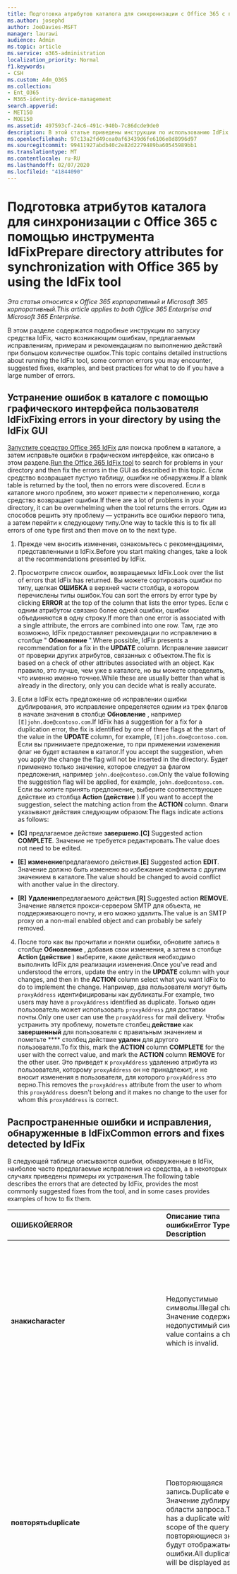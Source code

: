 ```yaml
---
title: Подготовка атрибутов каталога для синхронизации с Office 365 с помощью инструмента IdFix
ms.author: josephd
author: JoeDavies-MSFT
manager: laurawi
audience: Admin
ms.topic: article
ms.service: o365-administration
localization_priority: Normal
f1.keywords:
- CSH
ms.custom: Adm_O365
ms.collection:
- Ent_O365
- M365-identity-device-management
search.appverid:
- MET150
- MOE150
ms.assetid: 497593cf-24c6-491c-940b-7c86dcde9de0
description: В этой статье приведены инструкции по использованию IdFix для подготовки и очистки локального каталога перед синхронизацией с Office 365.
ms.openlocfilehash: 97c13a2fd49cea0af63439d6fe6106e8d8996d97
ms.sourcegitcommit: 99411927abdb40c2e82d2279489ba60545989bb1
ms.translationtype: MT
ms.contentlocale: ru-RU
ms.lasthandoff: 02/07/2020
ms.locfileid: "41844090"
---
```

# <a name="prepare-directory-attributes-for-synchronization-with-office-365-by-using-the-idfix-tool"></a><span data-ttu-id="889d8-103">Подготовка атрибутов каталога для синхронизации с Office 365 с помощью инструмента IdFix</span><span class="sxs-lookup"><span data-stu-id="889d8-103">Prepare directory attributes for synchronization with Office 365 by using the IdFix tool</span></span>

<span data-ttu-id="889d8-104">*Эта статья относится к Office 365 корпоративный и Microsoft 365 корпоративный.*</span><span class="sxs-lookup"><span data-stu-id="889d8-104">*This article applies to both Office 365 Enterprise and Microsoft 365 Enterprise.*</span></span>

<span data-ttu-id="889d8-105">В этом разделе содержатся подробные инструкции по запуску средства IdFix, часто возникающим ошибкам, предлагаемым исправлениям, примерам и рекомендациям по выполнению действий при большом количестве ошибок.</span><span class="sxs-lookup"><span data-stu-id="889d8-105">This topic contains detailed instructions about running the IdFix tool, some common errors you may encounter, suggested fixes, examples, and best practices for what to do if you have a large number of errors.</span></span>
  
## <a name="fixing-errors-in-your-directory-by-using-the-idfix-gui"></a><span data-ttu-id="889d8-106">Устранение ошибок в каталоге с помощью графического интерфейса пользователя IdFix</span><span class="sxs-lookup"><span data-stu-id="889d8-106">Fixing errors in your directory by using the IdFix GUI</span></span>

<span data-ttu-id="889d8-107">[Запустите средство Office 365 IdFix](install-and-run-idfix.md) для поиска проблем в каталоге, а затем исправьте ошибки в графическом интерфейсе, как описано в этом разделе.</span><span class="sxs-lookup"><span data-stu-id="889d8-107">[Run the Office 365 IdFix tool](install-and-run-idfix.md) to search for problems in your directory and then fix the errors in the GUI as described in this topic.</span></span> <span data-ttu-id="889d8-108">Если средство возвращает пустую таблицу, ошибки не обнаружены.</span><span class="sxs-lookup"><span data-stu-id="889d8-108">If a blank table is returned by the tool, then no errors were discovered.</span></span> <span data-ttu-id="889d8-109">Если в каталоге много проблем, это может привести к переполнению, когда средство возвращает ошибки.</span><span class="sxs-lookup"><span data-stu-id="889d8-109">If there are a lot of problems in your directory, it can be overwhelming when the tool returns the errors.</span></span> <span data-ttu-id="889d8-110">Один из способов решить эту проблему — устранить все ошибки первого типа, а затем перейти к следующему типу.</span><span class="sxs-lookup"><span data-stu-id="889d8-110">One way to tackle this is to fix all errors of one type first and then move on to the next type.</span></span> 
  
1. <span data-ttu-id="889d8-111">Прежде чем вносить изменения, ознакомьтесь с рекомендациями, представленными в IdFix.</span><span class="sxs-lookup"><span data-stu-id="889d8-111">Before you start making changes, take a look at the recommendations presented by IdFix.</span></span>
    
2. <span data-ttu-id="889d8-112">Просмотрите список ошибок, возвращаемых IdFix.</span><span class="sxs-lookup"><span data-stu-id="889d8-112">Look over the list of errors that IdFix has returned.</span></span> <span data-ttu-id="889d8-113">Вы можете сортировать ошибки по типу, щелкая **ОШИБКА** в верхней части столбца, в котором перечислены типы ошибок.</span><span class="sxs-lookup"><span data-stu-id="889d8-113">You can sort the errors by error type by clicking **ERROR** at the top of the column that lists the error types.</span></span> <span data-ttu-id="889d8-114">Если с одним атрибутом связано более одной ошибки, ошибки объединяются в одну строку.</span><span class="sxs-lookup"><span data-stu-id="889d8-114">If more than one error is associated with a single attribute, the errors are combined into one row.</span></span> <span data-ttu-id="889d8-115">Там, где это возможно, IdFix предоставляет рекомендации по исправлению в столбце " **Обновление** ".</span><span class="sxs-lookup"><span data-stu-id="889d8-115">Where possible, IdFix presents a recommendation for a fix in the **UPDATE** column.</span></span> <span data-ttu-id="889d8-116">Исправление зависит от проверки других атрибутов, связанных с объектом.</span><span class="sxs-lookup"><span data-stu-id="889d8-116">The fix is based on a check of other attributes associated with an object.</span></span> <span data-ttu-id="889d8-117">Как правило, это лучше, чем уже в каталоге, но вы можете определить, что именно именно точнее.</span><span class="sxs-lookup"><span data-stu-id="889d8-117">While these are usually better than what is already in the directory, only you can decide what is really accurate.</span></span> 
    
3. <span data-ttu-id="889d8-118">Если в IdFix есть предложение об исправлении ошибки дублирования, это исправление определяется одним из трех флагов в начале значения в столбце **Обновление** , например `[E]john.doe@contoso.com`.</span><span class="sxs-lookup"><span data-stu-id="889d8-118">If IdFix has a suggestion for a fix for a duplication error, the fix is identified by one of three flags at the start of the value in the **UPDATE** column, for example,  `[E]john.doe@contoso.com`.</span></span> <span data-ttu-id="889d8-119">Если вы принимаете предложение, то при применении изменения флаг не будет вставлен в каталог.</span><span class="sxs-lookup"><span data-stu-id="889d8-119">If you accept the suggestion, when you apply the change the flag will not be inserted in the directory.</span></span> <span data-ttu-id="889d8-120">Будет применено только значение, которое следует за флагом предложения, например `john.doe@contoso.com`.</span><span class="sxs-lookup"><span data-stu-id="889d8-120">Only the value following the suggestion flag will be applied, for example,  `john.doe@contoso.com`.</span></span> <span data-ttu-id="889d8-121">Если вы хотите принять предложение, выберите соответствующее действие из столбца **Action (действие** ).</span><span class="sxs-lookup"><span data-stu-id="889d8-121">If you want to accept the suggestion, select the matching action from the **ACTION** column.</span></span> <span data-ttu-id="889d8-122">Флаги указывают действия следующим образом:</span><span class="sxs-lookup"><span data-stu-id="889d8-122">The flags indicate actions as follows:</span></span> 
    
 - <span data-ttu-id="889d8-123">**[C]** предлагаемое действие **завершено**.</span><span class="sxs-lookup"><span data-stu-id="889d8-123">**[C]** Suggested action **COMPLETE**.</span></span> <span data-ttu-id="889d8-124">Значение не требуется редактировать.</span><span class="sxs-lookup"><span data-stu-id="889d8-124">The value does not need to be edited.</span></span>
    
 - <span data-ttu-id="889d8-125">**[E]** **изменение**предлагаемого действия.</span><span class="sxs-lookup"><span data-stu-id="889d8-125">**[E]** Suggested action **EDIT**.</span></span> <span data-ttu-id="889d8-126">Значение должно быть изменено во избежание конфликта с другим значением в каталоге.</span><span class="sxs-lookup"><span data-stu-id="889d8-126">The value should be changed to avoid conflict with another value in the directory.</span></span>
    
 - <span data-ttu-id="889d8-127">**[R]** **Удаление**предлагаемого действия.</span><span class="sxs-lookup"><span data-stu-id="889d8-127">**[R]** Suggested action **REMOVE**.</span></span> <span data-ttu-id="889d8-128">Значение является прокси-сервером SMTP для объекта, не поддерживающего почту, и его можно удалить.</span><span class="sxs-lookup"><span data-stu-id="889d8-128">The value is an SMTP proxy on a non-mail enabled object and can probably be safely removed.</span></span>
    
4. <span data-ttu-id="889d8-129">После того как вы прочитали и поняли ошибки, обновите запись в столбце **Обновление** , добавив свои изменения, а затем в столбце **Action (действие** ) выберите, какие действия необходимо выполнить IdFix для реализации изменения.</span><span class="sxs-lookup"><span data-stu-id="889d8-129">Once you've read and understood the errors, update the entry in the **UPDATE** column with your changes, and then in the **ACTION** column select what you want IdFix to do to implement the change.</span></span> <span data-ttu-id="889d8-130">Например, два пользователя могут быть `proxyAddress` идентифицированы как дубликаты.</span><span class="sxs-lookup"><span data-stu-id="889d8-130">For example, two users may have a  `proxyAddress` identified as duplicate.</span></span> <span data-ttu-id="889d8-131">Только один пользователь может использовать `proxyAddress` для доставки почты.</span><span class="sxs-lookup"><span data-stu-id="889d8-131">Only one user can use the  `proxyAddress` for mail delivery.</span></span> <span data-ttu-id="889d8-132">Чтобы устранить эту проблему, пометьте столбец **действие** как **завершенный** для пользователя с правильным значением и пометьте \*\*\*\* столбец действие **удален** для другого пользователя.</span><span class="sxs-lookup"><span data-stu-id="889d8-132">To fix this, mark the **ACTION** column **COMPLETE** for the user with the correct value, and mark the **ACTION** column **REMOVE** for the other user.</span></span> <span data-ttu-id="889d8-133">Это приведет к `proxyAddress` удалению атрибута из пользователя, которому `proxyAddress` он не принадлежит, и не вносит изменения в пользователя, для которого `proxyAddress` это верно.</span><span class="sxs-lookup"><span data-stu-id="889d8-133">This removes the  `proxyAddress` attribute from the user to whom this  `proxyAddress` doesn't belong and it makes no change to the user for whom this  `proxyAddress` is correct.</span></span>
    
## <a name="common-errors-and-fixes-detected-by-idfix"></a><span data-ttu-id="889d8-134">Распространенные ошибки и исправления, обнаруженные в IdFix</span><span class="sxs-lookup"><span data-stu-id="889d8-134">Common errors and fixes detected by IdFix</span></span>
<span data-ttu-id="889d8-135">В следующей таблице описываются ошибки, обнаруженные в IdFix, наиболее часто предлагаемые исправления из средства, а в некоторых случаях приведены примеры их устранения.</span><span class="sxs-lookup"><span data-stu-id="889d8-135">The following table describes the errors that are detected by IdFix, provides the most commonly suggested fixes from the tool, and in some cases provides examples of how to fix them.</span></span>

|<span data-ttu-id="889d8-136">**ОШИБКОЙ**</span><span class="sxs-lookup"><span data-stu-id="889d8-136">**ERROR**</span></span>|<span data-ttu-id="889d8-137">**Описание типа ошибки**</span><span class="sxs-lookup"><span data-stu-id="889d8-137">**Error Type Description**</span></span>|<span data-ttu-id="889d8-138">**Предлагаемое исправление**</span><span class="sxs-lookup"><span data-stu-id="889d8-138">**Suggested Fix**</span></span>|<span data-ttu-id="889d8-139">**Пример**</span><span class="sxs-lookup"><span data-stu-id="889d8-139">**Example**</span></span>|
|:-----|:-----|:-----|:-----|
|<span data-ttu-id="889d8-140">**знаки**</span><span class="sxs-lookup"><span data-stu-id="889d8-140">**character**</span></span> | <span data-ttu-id="889d8-141">Недопустимые символы.</span><span class="sxs-lookup"><span data-stu-id="889d8-141">Illegal characters.</span></span> <span data-ttu-id="889d8-142">Значение содержит недопустимый символ.</span><span class="sxs-lookup"><span data-stu-id="889d8-142">The value contains a character which is invalid.</span></span> | <span data-ttu-id="889d8-143">Предлагаемое исправление ошибки, показанное в столбце **Обновление** , содержит значение с удаленным недопустимым символом.</span><span class="sxs-lookup"><span data-stu-id="889d8-143">The suggested fix for the error shown in the **UPDATE** column shows the value with the invalid character removed.</span></span>  <br/> | <span data-ttu-id="889d8-144">Замыкающий пробел в конце допустимого почтового адреса является недопустимым символом, например:</span><span class="sxs-lookup"><span data-stu-id="889d8-144">A trailing space at the end of a valid mail address is an illegal character, for example:</span></span>  <br/> <span data-ttu-id="889d8-145">" `user@contoso.com` "</span><span class="sxs-lookup"><span data-stu-id="889d8-145">" `user@contoso.com` "</span></span>  <br/> <span data-ttu-id="889d8-146">Начальное место в начале допустимого почтового адреса является недопустимым символом, например:</span><span class="sxs-lookup"><span data-stu-id="889d8-146">A leading space at the beginning of a valid mail address is an illegal character, for example:</span></span>  <br/> <span data-ttu-id="889d8-147">" ` user@contoso.com `"</span><span class="sxs-lookup"><span data-stu-id="889d8-147">" ` user@contoso.com `"</span></span>  <br/>  <span data-ttu-id="889d8-148">`ú` Символ содержит недопустимый символ.</span><span class="sxs-lookup"><span data-stu-id="889d8-148">The  `ú` character is an illegal character.</span></span> |
|<span data-ttu-id="889d8-149">**повторять**</span><span class="sxs-lookup"><span data-stu-id="889d8-149">**duplicate**</span></span> | <span data-ttu-id="889d8-150">Повторяющаяся запись.</span><span class="sxs-lookup"><span data-stu-id="889d8-150">Duplicate entry.</span></span> <span data-ttu-id="889d8-151">Значение дублируется в области запроса.</span><span class="sxs-lookup"><span data-stu-id="889d8-151">The value has a duplicate within the scope of the query.</span></span> <span data-ttu-id="889d8-152">Все повторяющиеся значения будут отображаться как ошибки.</span><span class="sxs-lookup"><span data-stu-id="889d8-152">All duplicate values will be displayed as errors.</span></span> | <span data-ttu-id="889d8-153">Измените или удалите значения, чтобы устранить дублирование.</span><span class="sxs-lookup"><span data-stu-id="889d8-153">Edit or remove values to eliminate duplication.</span></span> <span data-ttu-id="889d8-154">Средство не предоставит предлагаемое исправление для дубликатов.</span><span class="sxs-lookup"><span data-stu-id="889d8-154">The tool will not provide a suggested fix for duplicates.</span></span> <span data-ttu-id="889d8-155">Вместо этого необходимо выбрать, какое из двух или более дубликатов является правильным и удалить дублирующуюся запись или записи.</span><span class="sxs-lookup"><span data-stu-id="889d8-155">Instead, you must choose which of the two or more duplicates is the correct one and delete the duplicate entry or entries.</span></span> ||
|<span data-ttu-id="889d8-156">**format**</span><span class="sxs-lookup"><span data-stu-id="889d8-156">**format**</span></span> | <span data-ttu-id="889d8-157">Ошибка форматирования.</span><span class="sxs-lookup"><span data-stu-id="889d8-157">Formatting error.</span></span> <span data-ttu-id="889d8-158">Значение нарушает требования к формату использования атрибута.</span><span class="sxs-lookup"><span data-stu-id="889d8-158">The value violates the format requirements for the attribute usage.</span></span> | <span data-ttu-id="889d8-159">Предлагаемое обновление будет показывать значение с удаленными недопустимыми символами.</span><span class="sxs-lookup"><span data-stu-id="889d8-159">The suggested Update will show the value with any invalid characters removed.</span></span> <span data-ttu-id="889d8-160">Если нет недопустимых символов, обновление и значение будут отображаться одинаково.</span><span class="sxs-lookup"><span data-stu-id="889d8-160">If there are no invalid characters the Update and Value will appear the same.</span></span> <span data-ttu-id="889d8-161">Вам нужно определить, что вы действительно хотите в обновлении.</span><span class="sxs-lookup"><span data-stu-id="889d8-161">You need to determine what you really want in the Update.</span></span> <span data-ttu-id="889d8-162">Средство не предоставит предлагаемое исправление для всех ошибок форматирования.</span><span class="sxs-lookup"><span data-stu-id="889d8-162">The tool will not provide a suggested fix for all formatting errors.</span></span> | <span data-ttu-id="889d8-163">Например, SMTP-адреса должны соответствовать стандартам RFC 2822 и mailNickName не могут начинаться или заканчиваться точкой.</span><span class="sxs-lookup"><span data-stu-id="889d8-163">For example SMTP addresses must comply with RFC 2822 and mailNickName cannot start or end with a period.</span></span> <span data-ttu-id="889d8-164">Дополнительные сведения о требованиях к формату атрибутов каталога приведены в разделе "Подготовка к использованию объектов каталога и атрибутов" в статье [Подготовка к подготовке пользователей через синхронизацию каталогов к Office 365](prepare-for-directory-synchronization.md).</span><span class="sxs-lookup"><span data-stu-id="889d8-164">For more information about format requirements for directory attributes, see "Directory object and attribute preparation" in [Prepare to provision users through directory synchronization to Office 365](prepare-for-directory-synchronization.md).</span></span> |
|<span data-ttu-id="889d8-165">топлевелдомаин</span><span class="sxs-lookup"><span data-stu-id="889d8-165">topleveldomain</span></span>  <br/> |<span data-ttu-id="889d8-166">Домен верхнего уровня.</span><span class="sxs-lookup"><span data-stu-id="889d8-166">Top level domain.</span></span> <span data-ttu-id="889d8-167">Это относится к значениям, подлежащим формату [RFC 2822](https://go.microsoft.com/fwlink/p/?LinkId=401464) .</span><span class="sxs-lookup"><span data-stu-id="889d8-167">This applies to values subject to [RFC 2822](https://go.microsoft.com/fwlink/p/?LinkId=401464) formatting.</span></span> <span data-ttu-id="889d8-168">Если домен верхнего уровня не поддерживает маршрутизацию в Интернете, он будет идентифицирован как ошибка.</span><span class="sxs-lookup"><span data-stu-id="889d8-168">If the top level domain is not internet routable then this will be identified as an error.</span></span> <span data-ttu-id="889d8-169">Например, SMTP-адрес, заканчивающийся на Local, не поддерживает маршрутизацию в Интернете и вызовет эту ошибку.</span><span class="sxs-lookup"><span data-stu-id="889d8-169">For example an SMTP address ending in .local is not internet routable and would cause this error.</span></span> |<span data-ttu-id="889d8-170">Измените значение на домен с маршрутизацией в Интернете, `.com` например или `.net`.</span><span class="sxs-lookup"><span data-stu-id="889d8-170">Change the value to an internet routable domain such as  `.com` or  `.net`.</span></span> | <span data-ttu-id="889d8-171">`myaddress@fourthcoffee.local` Смените `fourthcoffee.com` или другой маршрутизируемый домен, маршрутизируемый через Интернет.</span><span class="sxs-lookup"><span data-stu-id="889d8-171">Change  `myaddress@fourthcoffee.local` to  `fourthcoffee.com` or another internet routable domain.</span></span>  <br/> <span data-ttu-id="889d8-172">Инструкции по [подготовке домена, не поддерживающего маршрутизацию (например, локального домена), для синхронизации службы каталогов](prepare-a-non-routable-domain-for-directory-synchronization.md).</span><span class="sxs-lookup"><span data-stu-id="889d8-172">For instructions, see [How to prepare a non-routable domain (such as .local domain) for directory synchronization](prepare-a-non-routable-domain-for-directory-synchronization.md).</span></span> |
|<span data-ttu-id="889d8-173">**домаинпарт**</span><span class="sxs-lookup"><span data-stu-id="889d8-173">**domainpart**</span></span> | <span data-ttu-id="889d8-174">Ошибка части домена.</span><span class="sxs-lookup"><span data-stu-id="889d8-174">Domain part error.</span></span> <span data-ttu-id="889d8-175">Это относится к значениям, подлежащим формату RFC 2822.</span><span class="sxs-lookup"><span data-stu-id="889d8-175">This applies to values subject to RFC 2822 formatting.</span></span> <span data-ttu-id="889d8-176">Если часть значения домена является недопустимой и не соответствует спецификации RFC 2822, то будет создано.</span><span class="sxs-lookup"><span data-stu-id="889d8-176">If the domain portion of the value is invalid and does not comply with RFC 2822 this will be generated.</span></span> | <span data-ttu-id="889d8-177">Измените значение на значение, которое соответствует RFC 2822.</span><span class="sxs-lookup"><span data-stu-id="889d8-177">Change the value to one that complies with RFC 2822.</span></span> <span data-ttu-id="889d8-178">Например, убедитесь, что он не содержит пробелов или недопустимых символов.</span><span class="sxs-lookup"><span data-stu-id="889d8-178">For example, make sure that it doesn't contain any spaces or illegal characters.</span></span> | <span data-ttu-id="889d8-179">Замените `myaddress@fourth coffee.com` на `myaddress@fourthcoffee.com`.</span><span class="sxs-lookup"><span data-stu-id="889d8-179">Change  `myaddress@fourth coffee.com` to  `myaddress@fourthcoffee.com`.</span></span> |
|<span data-ttu-id="889d8-180">**domainpart_localpart**</span><span class="sxs-lookup"><span data-stu-id="889d8-180">**domainpart_localpart**</span></span> | <span data-ttu-id="889d8-181">Ошибка локальной части.</span><span class="sxs-lookup"><span data-stu-id="889d8-181">Local-part error.</span></span> <span data-ttu-id="889d8-182">Это относится к значениям, подлежащим формату RFC 2822.</span><span class="sxs-lookup"><span data-stu-id="889d8-182">This applies to values subject to RFC 2822 formatting.</span></span> <span data-ttu-id="889d8-183">Если локальная часть значения является недопустимой и не соответствует стандарту RFC 2822, это будет создано.</span><span class="sxs-lookup"><span data-stu-id="889d8-183">If the local-part of the value is invalid and does not comply with RFC 2822 this will be generated.</span></span> |<span data-ttu-id="889d8-184">Измените значение на значение, которое соответствует RFC 2822.</span><span class="sxs-lookup"><span data-stu-id="889d8-184">Change the value to one that complies with RFC 2822.</span></span> <span data-ttu-id="889d8-185">Например, убедитесь, что он не содержит пробелов или недопустимых символов.</span><span class="sxs-lookup"><span data-stu-id="889d8-185">For example, make sure that it doesn't contain any spaces or illegal characters.</span></span> |<span data-ttu-id="889d8-186">Замените `my"work"address@fourthcoffee.com` на `myworkaddress@fourthcoffee.com`.</span><span class="sxs-lookup"><span data-stu-id="889d8-186">Change  `my"work"address@fourthcoffee.com` to  `myworkaddress@fourthcoffee.com`.</span></span> |
|<span data-ttu-id="889d8-187">**длина**</span><span class="sxs-lookup"><span data-stu-id="889d8-187">**length**</span></span> | <span data-ttu-id="889d8-188">Ошибка длины.</span><span class="sxs-lookup"><span data-stu-id="889d8-188">Length error.</span></span> <span data-ttu-id="889d8-189">Значение нарушает ограничения на длину атрибута.</span><span class="sxs-lookup"><span data-stu-id="889d8-189">The value violates the length limit for the attribute.</span></span> <span data-ttu-id="889d8-190">Чаще всего такая ошибка возникает при изменении схемы каталога.</span><span class="sxs-lookup"><span data-stu-id="889d8-190">This is most commonly encountered when the directory schema has been altered.</span></span>  | <span data-ttu-id="889d8-191">Обновление, предлагаемое IdFix, усекает значение до допустимой длины.</span><span class="sxs-lookup"><span data-stu-id="889d8-191">The update suggested by IdFix will truncate the value to the acceptable length.</span></span>  <br/> <span data-ttu-id="889d8-192">Имейте в виду, что это может привести к нежелательным результатам.</span><span class="sxs-lookup"><span data-stu-id="889d8-192">Be aware that this may produce undesired results.</span></span> <span data-ttu-id="889d8-193">Перед нажатием кнопки **Применить**необходимо проверить предлагаемое исправление и изменить его.</span><span class="sxs-lookup"><span data-stu-id="889d8-193">You should review the suggested fix and change it if necessary before you click **Apply**.</span></span> ||
|<span data-ttu-id="889d8-194">**одни**</span><span class="sxs-lookup"><span data-stu-id="889d8-194">**blank**</span></span>  | <span data-ttu-id="889d8-195">Пустая или пустая ошибка.</span><span class="sxs-lookup"><span data-stu-id="889d8-195">Blank or null error.</span></span> <span data-ttu-id="889d8-196">Значение нарушает ограничение NULL для синхронизируемых атрибутов.</span><span class="sxs-lookup"><span data-stu-id="889d8-196">The value violates the null restriction for attributes to be synchronized.</span></span> <span data-ttu-id="889d8-197">Только несколько атрибутов должны содержать значение.</span><span class="sxs-lookup"><span data-stu-id="889d8-197">Only a few attributes must contain a value.</span></span> | <span data-ttu-id="889d8-198">Если это возможно, предлагаемое обновление будет использовать другие значения атрибутов для создания вероятного подстановки.</span><span class="sxs-lookup"><span data-stu-id="889d8-198">If possible, the suggested update will leverage other attribute values in order to generate a likely substitute.</span></span> ||
|<span data-ttu-id="889d8-199">**маилматч**</span><span class="sxs-lookup"><span data-stu-id="889d8-199">**mailmatch**</span></span> | <span data-ttu-id="889d8-200">Это относится только к Office 365 выделенным.</span><span class="sxs-lookup"><span data-stu-id="889d8-200">This applies to Office 365 Dedicated only.</span></span> <span data-ttu-id="889d8-201">Значение не отвечает атрибуту почты.</span><span class="sxs-lookup"><span data-stu-id="889d8-201">The value does not match the mail attribute.</span></span> | <span data-ttu-id="889d8-202">Предлагаемое обновление будет иметь значение атрибута почты с префиксом "SMTP:".</span><span class="sxs-lookup"><span data-stu-id="889d8-202">The suggested update will be the mail attribute value prefixed by "SMTP:".</span></span> ||
    
## <a name="operations-you-can-perform-by-using-idfix"></a><span data-ttu-id="889d8-203">Операции, которые можно выполнять с помощью IdFix</span><span class="sxs-lookup"><span data-stu-id="889d8-203">Operations you can perform by using IdFix</span></span>
<span data-ttu-id="889d8-204">Чтобы исправить ошибку, выберите параметр из раскрывающегося списка **действий** .</span><span class="sxs-lookup"><span data-stu-id="889d8-204">To fix an error, you select an option from the **ACTION** drop-down list.</span></span> <span data-ttu-id="889d8-205">В следующей таблице описываются операции **действий** , которые можно выполнять над атрибутами с помощью средства IdFix.</span><span class="sxs-lookup"><span data-stu-id="889d8-205">The following table describes the **ACTION** operations you can perform on attributes using the IdFix tool.</span></span> <span data-ttu-id="889d8-206">Если оставить столбец **действия** пустым, средство IdFix не будет предпринимать никаких действий с этой ошибкой в каталоге.</span><span class="sxs-lookup"><span data-stu-id="889d8-206">If you leave the **ACTION** column empty, the IdFix tool will not take any action on that specific error in the directory.</span></span> 

|<span data-ttu-id="889d8-207">**МЕРЫ**</span><span class="sxs-lookup"><span data-stu-id="889d8-207">**ACTION**</span></span>|<span data-ttu-id="889d8-208">**Описание**</span><span class="sxs-lookup"><span data-stu-id="889d8-208">**Action description**</span></span>|<span data-ttu-id="889d8-209">**Пример**</span><span class="sxs-lookup"><span data-stu-id="889d8-209">**Example**</span></span>|
|:-----|:-----|:-----|
|<span data-ttu-id="889d8-210">**ЗАПОЛНИТЬ**</span><span class="sxs-lookup"><span data-stu-id="889d8-210">**COMPLETE**</span></span> | <span data-ttu-id="889d8-211">Исходное значение является приемлемым и не должно изменяться, несмотря на то, что оно идентифицировано как ошибка.</span><span class="sxs-lookup"><span data-stu-id="889d8-211">The original value is acceptable and should not be changed despite being identified as an error.</span></span> | <span data-ttu-id="889d8-212">Два пользователя proxyAddress идентифицированы как повторяющиеся.</span><span class="sxs-lookup"><span data-stu-id="889d8-212">Two users have a proxyAddress identified as duplicate.</span></span> <span data-ttu-id="889d8-213">Только один из них может использовать значение для доставки почты.</span><span class="sxs-lookup"><span data-stu-id="889d8-213">Only one can use the value for mail delivery.</span></span> <span data-ttu-id="889d8-214">Помечайте пользователя, указав правильное значение как **завершенное**.</span><span class="sxs-lookup"><span data-stu-id="889d8-214">Mark the user with the correct value as **COMPLETE**.</span></span> |
|<span data-ttu-id="889d8-215">**УДАЛИТЬ**</span><span class="sxs-lookup"><span data-stu-id="889d8-215">**REMOVE**</span></span> | <span data-ttu-id="889d8-216">Значение атрибута будет удалено из исходного объекта.</span><span class="sxs-lookup"><span data-stu-id="889d8-216">The attribute value will be deleted from the source object.</span></span> <span data-ttu-id="889d8-217">Например `proxyAddresses`, при многозначном атрибуте будет удалено только отдельное отображаемое значение.</span><span class="sxs-lookup"><span data-stu-id="889d8-217">In the case of a multi-valued attribute, for example,  `proxyAddresses`, only the individual value shown will be deleted.</span></span> | <span data-ttu-id="889d8-218">Два пользователя proxyAddress идентифицированы как повторяющиеся.</span><span class="sxs-lookup"><span data-stu-id="889d8-218">Two users have a proxyAddress identified as duplicate.</span></span> <span data-ttu-id="889d8-219">Только один из них может использовать значение для доставки почты.</span><span class="sxs-lookup"><span data-stu-id="889d8-219">Only one can use the value for mail delivery.</span></span> <span data-ttu-id="889d8-220">Помечайте пользователя, используя повторяющееся значение, как **Remove**.</span><span class="sxs-lookup"><span data-stu-id="889d8-220">Mark the user with the duplicate value as **REMOVE**.</span></span> |
|<span data-ttu-id="889d8-221">**Правка**</span><span class="sxs-lookup"><span data-stu-id="889d8-221">**EDIT**</span></span> | <span data-ttu-id="889d8-222">Сведения в столбце " **Обновление** " будут использоваться для изменения значения атрибута.</span><span class="sxs-lookup"><span data-stu-id="889d8-222">The information in the **UPDATE** column will be used to modify the attribute value.</span></span> <span data-ttu-id="889d8-223">Если для IdFix предложено допустимое значение **обновления** , в столбце **действие** выберите **изменить** и перейдите к следующей ошибке.</span><span class="sxs-lookup"><span data-stu-id="889d8-223">If a valid **UPDATE** value has been suggested by IdFix, then from the **ACTION** column, select **EDIT** and go on to the next error.</span></span> <span data-ttu-id="889d8-224">Если вам не нравится предложение, введите новый элемент в столбец **Обновление** , а затем в столбце **действие** выберите команду **изменить**.</span><span class="sxs-lookup"><span data-stu-id="889d8-224">If you don't like the suggestion, type a new one in the **UPDATE** column and then, from the **ACTION** column select **EDIT**.</span></span> ||
|<span data-ttu-id="889d8-225">**ОТКАТ**</span><span class="sxs-lookup"><span data-stu-id="889d8-225">**UNDO**</span></span> | <span data-ttu-id="889d8-226">Этот параметр доступен только в том случае, если вы выполнили восстановление из журнала транзакций.</span><span class="sxs-lookup"><span data-stu-id="889d8-226">This option is only available if you have restored from a transaction log.</span></span> <span data-ttu-id="889d8-227">Если выбрать пункт **отменить**, значение атрибута будет восстановлено до исходного значения.</span><span class="sxs-lookup"><span data-stu-id="889d8-227">If you select **UNDO**, the attribute value will be restored to the original value.</span></span> ||
|<span data-ttu-id="889d8-228">**FAIL**</span><span class="sxs-lookup"><span data-stu-id="889d8-228">**FAIL**</span></span> | <span data-ttu-id="889d8-229">Это значение возвращается, только если значение **обновления** содержит неизвестный конфликт с правилами доменных служб Active Directory.</span><span class="sxs-lookup"><span data-stu-id="889d8-229">This value is only returned if an **UPDATE** value has an unknown conflict with AD DS rules.</span></span> <span data-ttu-id="889d8-230">В этом случае вы можете изменить значение в столбце **Обновление** , если вы знаете, что происходит в случае сбоя.</span><span class="sxs-lookup"><span data-stu-id="889d8-230">In this case, you can edit the value in the **UPDATE** column again if you know what the failure is.</span></span> <span data-ttu-id="889d8-231">Может потребоваться проанализировать значения объекта с помощью редактора ADSI.</span><span class="sxs-lookup"><span data-stu-id="889d8-231">It may be necessary to analyze the values in the object using ADSI Edit.</span></span> <span data-ttu-id="889d8-232">Дополнительные сведения см. в разделе [Редактирование ADSI (adsiedit. msc)](https://go.microsoft.com/fwlink/p/?LinkId=401170).</span><span class="sxs-lookup"><span data-stu-id="889d8-232">For more information, see [ADSI Edit (adsiedit.msc)](https://go.microsoft.com/fwlink/p/?LinkId=401170).</span></span> ||

<span data-ttu-id="889d8-233">После выбора **действия** для ошибки или пакета ошибок нажмите кнопку **Применить**.</span><span class="sxs-lookup"><span data-stu-id="889d8-233">After choosing an **ACTION** for an error or a batch of errors, click **Apply**.</span></span> <span data-ttu-id="889d8-234">При нажатии кнопки **Применить** инструмент вносит изменения в каталог.</span><span class="sxs-lookup"><span data-stu-id="889d8-234">When you click **Apply**, the tool makes the changes in the directory.</span></span> <span data-ttu-id="889d8-235">Вы можете предоставить исправления для нескольких ошибок, прежде чем нажать кнопку **Применить** и IdFix будет изменять их все одновременно.</span><span class="sxs-lookup"><span data-stu-id="889d8-235">You can provide fixes for multiple errors before you click **Apply** and IdFix will change them all at the same time.</span></span>

<span data-ttu-id="889d8-236">Запустите IdFix еще раз, чтобы убедиться, что в внесенных исправлениях не были внесены новые ошибки.</span><span class="sxs-lookup"><span data-stu-id="889d8-236">Run IdFix again to ensure that the fixes you made didn't introduce new errors.</span></span> <span data-ttu-id="889d8-237">Можно повторять эти действия столько раз, сколько необходимо.</span><span class="sxs-lookup"><span data-stu-id="889d8-237">You can repeat these steps as many times as you need to.</span></span> <span data-ttu-id="889d8-238">Рекомендуется выполнить этот процесс перед синхронизацией несколько раз.</span><span class="sxs-lookup"><span data-stu-id="889d8-238">It's a good idea to go through the process a few times before you synchronize.</span></span>
    
## <a name="changing-the-rule-set-used-by-idfix"></a><span data-ttu-id="889d8-239">Изменение набора правил, используемого в IdFix</span><span class="sxs-lookup"><span data-stu-id="889d8-239">Changing the rule set used by IdFix</span></span>
<span data-ttu-id="889d8-240">По умолчанию для тестирования записей в каталоге IdFix использует многопользовательский набор правил.</span><span class="sxs-lookup"><span data-stu-id="889d8-240">By default, IdFix uses the Multi-Tenant rule set to test the entries in your directory.</span></span> <span data-ttu-id="889d8-241">Это правильный набор правил для большинства Office 365 = Клиенты.</span><span class="sxs-lookup"><span data-stu-id="889d8-241">This is the right rule set for most Office 365= customers.</span></span> <span data-ttu-id="889d8-242">Тем не менее, если вы настроили Office 365 или ITAR (международный трафик в вооруженных нормах), вы можете настроить IdFix для использования выделенного набора правил.</span><span class="sxs-lookup"><span data-stu-id="889d8-242">However, if you are an Office 365 Dedicated or ITAR (International Traffic in Arms Regulations) customer, you can configure IdFix to use the Dedicated rule set instead.</span></span> <span data-ttu-id="889d8-243">Если вы не знаете, к какому типу пользователей относитесь, пропустите этот шаг.</span><span class="sxs-lookup"><span data-stu-id="889d8-243">If you aren't sure what type of customer you are, you can safely skip this step.</span></span> <span data-ttu-id="889d8-244">Чтобы задать для правила значение выделенный, щелкните значок шестеренки в строке меню и выберите **выделенный**.</span><span class="sxs-lookup"><span data-stu-id="889d8-244">To set the rule set to Dedicated, click the gear icon in the menu bar and then click **Dedicated**.</span></span>
  
## <a name="changing-the-scope-of-the-search-used-by-idfix"></a><span data-ttu-id="889d8-245">Изменение области поиска, используемого в IdFix</span><span class="sxs-lookup"><span data-stu-id="889d8-245">Changing the scope of the search used by IdFix</span></span>
<span data-ttu-id="889d8-246">По умолчанию IdFix выполняет поиск во всем каталоге.</span><span class="sxs-lookup"><span data-stu-id="889d8-246">By default, IdFix searches the entire directory.</span></span> <span data-ttu-id="889d8-247">При желании вы можете настроить средство для поиска определенного поддерева вместо этого.</span><span class="sxs-lookup"><span data-stu-id="889d8-247">If you want, you can configure the tool to search a specific subtree instead.</span></span> <span data-ttu-id="889d8-248">Для этого в строке меню щелкните значок фильтра и введите допустимое поддерево.</span><span class="sxs-lookup"><span data-stu-id="889d8-248">To do this, in the menu bar, click the Filter icon and enter a valid subtree.</span></span>
  
## <a name="rolling-back-your-changes-by-using-the-idfix-gui"></a><span data-ttu-id="889d8-249">Откат изменений с помощью графического интерфейса пользователя IdFix</span><span class="sxs-lookup"><span data-stu-id="889d8-249">Rolling back your changes by using the IdFix GUI</span></span>
<span data-ttu-id="889d8-250">При каждом нажатии кнопки **Применить** для применения изменений средство IdFix создает отдельный файл, который называется журналом транзакций, в котором перечисляются только что внесенные изменения.</span><span class="sxs-lookup"><span data-stu-id="889d8-250">Each time you click **Apply** to apply changes, the IdFix tool creates a separate file called a transaction log that lists the changes you just made.</span></span> <span data-ttu-id="889d8-251">С помощью журнала транзакций можно откатить только те изменения, которые находятся в последнем журнале в случае ошибки.</span><span class="sxs-lookup"><span data-stu-id="889d8-251">You can use the transaction log to roll back just those changes that are in the most recent log in case you make a mistake.</span></span> <span data-ttu-id="889d8-252">Если во время обновления допущена ошибка, вы можете отменить последние примененные изменения, нажав кнопку **отменить**.</span><span class="sxs-lookup"><span data-stu-id="889d8-252">If you make a mistake while you are updating, you can undo the most recently applied changes by clicking **Undo**.</span></span> <span data-ttu-id="889d8-253">При нажатии кнопки **Отмена**, IdFix использует журнал транзакций для отката только тех изменений, которые находятся в последнем журнале транзакций.</span><span class="sxs-lookup"><span data-stu-id="889d8-253">When you click **Undo**, IdFix uses the transaction log to roll back just those changes that are in the most recent transaction log.</span></span> <span data-ttu-id="889d8-254">Дополнительные сведения об использовании журнала транзакций приведены в статье [справочник: журнал транзакций Office 365 IdFix](idfix-transaction-log.md).</span><span class="sxs-lookup"><span data-stu-id="889d8-254">For more information about using the transaction log, see [Reference: Office 365 IdFix transaction log](idfix-transaction-log.md).</span></span>

## <a name="next-step"></a><span data-ttu-id="889d8-255">Следующий шаг</span><span class="sxs-lookup"><span data-stu-id="889d8-255">Next step</span></span>

[<span data-ttu-id="889d8-256">Настройка синхронизации каталогов</span><span class="sxs-lookup"><span data-stu-id="889d8-256">Set up directory synchronization</span></span>](set-up-directory-synchronization.md)
